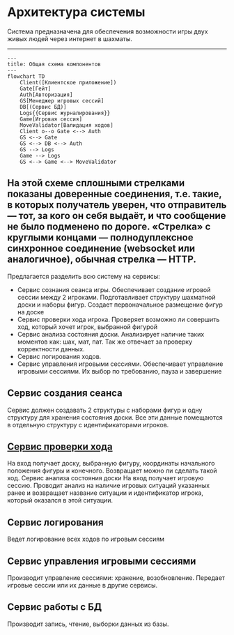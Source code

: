 # Архитектура системы
Система предназначена для обеспечения возможности игры двух живых людей через интернет в шахматы.

---
```mermaid
---
title: Общая схема компонентов
---
flowchart TD
    Client([Клиентское приложение])
    Gate[Гейт]
    Auth[Авторизация]
    GS[Менеджер игровых сессий]
    DB[(Сервис БД)]
    Logs{{Сервис журналирования}}
    Game[Игровая сессия]
    MoveValidator[Валидация ходов]
    Client o--o Gate <--> Auth 
    GS <--> Gate
    GS <--> DB <--> Auth
    GS --> Logs
    Game --> Logs
    GS <--> Game <--> MoveValidator
```
На этой схеме сплошными стрелками показаны доверенные соединения, т.е. такие, в которых получатель уверен, что отправитель — тот, за кого он себя выдаёт, и что сообщение не было подменено по дороге. «Стрелка» с круглыми концами — полнодуплексное синхронное соединение (websocket или аналогичное), обычная стрелка — HTTP.
---

Предлагается разделить всю систему на сервисы:
- Сервис сознания сеанса игры. Обеспечивает создание игровой сессии между 2 игроками. Подготавливает структуру шахматной доски и наборы фигур. Создает первоначальное размещение фигур на доске
- Сервис проверки хода игрока. Проверяет возможно ли совершить ход, который хочет игрок, выбранной фигурой
- Сервис анализа состояния доски.  Анализирует наличие таких моментов как: шах, мат, пат. Так же отвечает за проверку корректности данных.
- Сервис логирования ходов.
- Сервис управления игровыми сессиями. Обеспечивает управление игровыми сессиями. Их выбор по требованию, пауза и завершение
## Сервис создания сеанса
Сервис должен создавать 2 структуры с наборами фигур и одну структуру для хранения состояния доски. Все эти данные помещаются в отдельную структуру с идентификаторами игроков.
## [Сервис проверки хода](validation.md)
На вход получает доску, выбранную фигуру, координаты начального положения фигуры и конечного. Возвращает можно ли сделать такой ход.
Сервис анализа состояния доски
На вход получает игровую сессию. Проводит анализ на наличие игровых ситуаций указанных ранее и возвращает название ситуации и идентификатор игрока, который оказался в этой ситуации.
## Сервис логирования
Ведет логирование всех ходов по игровым сессиям
## Сервис управления игровыми сессиями
Производит управление сессиями: хранение, возобновление. Передает игровые сессии или их данные в другие сервисы.
## Сервис работы с БД
Производит запись, чтение, выборки данных из базы.
